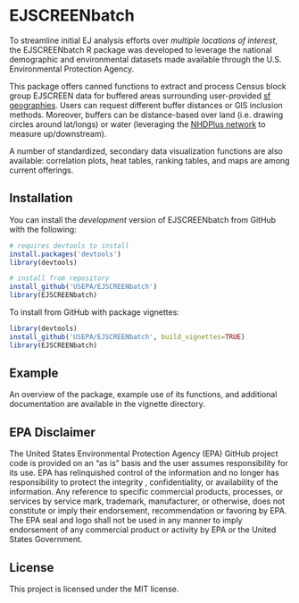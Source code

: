 
<!-- README.md is generated from README.Rmd. Please edit that file -->

# EJSCREENbatch

<!-- badges: start -->

<!-- badges: end -->

To streamline initial EJ analysis efforts over *multiple locations of
interest*, the EJSCREENbatch R package was developed to leverage the
national demographic and environmental datasets made available through
the U.S. Environmental Protection Agency.

This package offers canned functions to extract and process Census block
group EJSCREEN data for buffered areas surrounding user-provided [sf
geographies](https://r-spatial.github.io/sf/). Users can request
different buffer distances or GIS inclusion methods. Moreover, buffers
can be distance-based over land (i.e. drawing circles around lat/longs)
or water (leveraging the [NHDPlus
network](https://usgs-r.github.io/nhdplusTools/) to measure
up/downstream).

A number of standardized, secondary data visualization functions are
also available: correlation plots, heat tables, ranking tables, and maps
are among current offerings.

## Installation

You can install the *development* version of EJSCREENbatch from GitHub
with the following:

``` r
# requires devtools to install
install.packages('devtools')
library(devtools)

# install from repository
install_github('USEPA/EJSCREENbatch')
library(EJSCREENbatch)
```

To install from GitHub with package vignettes:

``` r
library(devtools)
install_github('USEPA/EJSCREENbatch', build_vignettes=TRUE)
library(EJSCREENbatch)
```

## Example

An overview of the package, example use of its functions, and additional
documentation are available in the vignette directory.

## EPA Disclaimer

The United States Environmental Protection Agency (EPA) GitHub project
code is provided on an “as is” basis and the user assumes responsibility
for its use. EPA has relinquished control of the information and no
longer has responsibility to protect the integrity , confidentiality, or
availability of the information. Any reference to specific commercial
products, processes, or services by service mark, trademark,
manufacturer, or otherwise, does not constitute or imply their
endorsement, recommendation or favoring by EPA. The EPA seal and logo
shall not be used in any manner to imply endorsement of any commercial
product or activity by EPA or the United States Government.

## License

This project is licensed under the MIT license.
